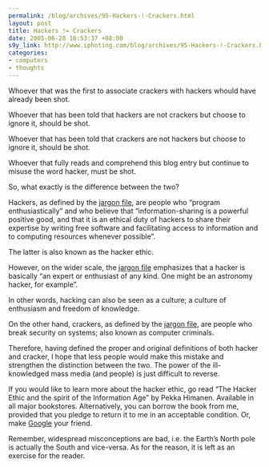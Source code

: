 ```yaml
--- 
permalink: /blog/archives/95-Hackers-!-Crackers.html
layout: post
title: Hackers != Crackers
date: 2005-06-28 16:53:37 +08:00
s9y_link: http://www.iphoting.com/blog/archives/95-Hackers-!-Crackers.html
categories: 
- computers
- thoughts
---
```

<p class="whiteline"><p>Whoever that was the first to associate crackers with hackers whould have already been shot.</p>
</p><p class="whiteline"><p>Whoever that has been told that hackers are not crackers but choose to ignore it, should be shot.</p>
</p><p class="whiteline"><p>Whoever that has been told that crackers are not hackers but choose to ignore it, should be shot.</p>
</p><p class="whiteline"><p>Whoever that fully reads and comprehend this blog entry but continue to misuse the word hacker, must be shot.</p>
</p><p class="whiteline"><p>So, what exactly is the difference between the two?</p>
</p><p class="whiteline"><p>Hackers, as defined by the <a onclick="_gaq.push(['_trackPageview', '/extlink/www.catb.org/~esr/jargon/']);"  href="http://www.catb.org/~esr/jargon/">jargon file</a>, are people who &#8220;program enthusiastically&#8221; and who believe that &#8220;information-sharing is a powerful positive good, and that it is an ethical duty of hackers to share their expertise by writing free software and facilitating access to information and to computing resources whenever possible&#8221;.</p>
</p><p class="whiteline"><p>The latter is also known as the hacker ethic.</p>
</p><p class="whiteline"><p>However, on the wider scale, the <a onclick="_gaq.push(['_trackPageview', '/extlink/www.catb.org/~esr/jargon/']);"  href="http://www.catb.org/~esr/jargon/">jargon file</a> emphasizes that a hacker is basically &#8220;an expert or enthusiast of any kind. One might be an astronomy hacker, for example&#8221;.</p>
</p><p class="whiteline"><p>In other words, hacking can also be seen as a culture; a culture of enthusiasm and freedom of knowledge.</p>
</p><p class="whiteline"><p>On the other hand, crackers, as defined by the <a onclick="_gaq.push(['_trackPageview', '/extlink/www.catb.org/~esr/jargon/']);"  href="http://www.catb.org/~esr/jargon/">jargon file</a>, are people who break security on systems; also known as computer criminals.</p>
</p><p class="whiteline"><p>Therefore, having defined the proper and original definitions of both hacker and cracker, I hope that less people would make this mistake and strengthen the distinction between the two. The power of the ill-knowledged mass media (and people) is just difficult to reverse.</p>
</p><p class="whiteline"><p>If you would like to learn more about the hacker ethic, go read &#8220;The Hacker Ethic and the spirit of the Information Age&#8221; by Pekka Himanen. Available in all major bookstores. Alternatively, you can borrow the book from me, provided that you pledge to return it to me in an acceptable condition. Or, make <a onclick="_gaq.push(['_trackPageview', '/extlink/www.google.com/']);"  href="http://www.google.com/">Google</a> your friend.</p>
</p><p class="break"><p>Remember, widespread misconceptions are bad, i.e. the Earth&#8217;s North pole is actually the South and vice-versa. As for the reason, it is left as an exercise for the reader.</p></p>
